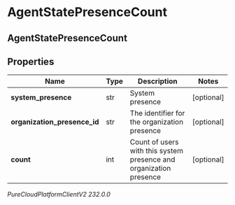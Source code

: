 # AgentStatePresenceCount

## AgentStatePresenceCount

## Properties

|Name | Type | Description | Notes|
|------------ | ------------- | ------------- | -------------|
| **system_presence** | str | System presence | [optional] |
| **organization_presence_id** | str | The identifier for the organization presence | [optional] |
| **count** | int | Count of users with this system presence and organization presence | [optional] |



_PureCloudPlatformClientV2 232.0.0_
